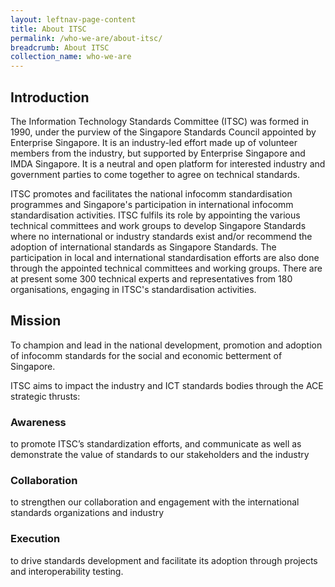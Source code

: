 ```yaml
---
layout: leftnav-page-content
title: About ITSC
permalink: /who-we-are/about-itsc/
breadcrumb: About ITSC
collection_name: who-we-are
---
```


## Introduction
The Information Technology Standards Committee (ITSC) was formed in 1990, under the purview of the Singapore Standards Council appointed by Enterprise Singapore. It is an industry-led effort made up of volunteer members from the industry, but supported by Enterprise Singapore and IMDA Singapore. It is a neutral and open platform for interested industry and government parties to come together to agree on technical standards.

ITSC promotes and facilitates the national infocomm standardisation programmes and Singapore's participation in international infocomm standardisation activities. ITSC fulfils its role by appointing the various technical committees and work groups to develop Singapore Standards where no international or industry standards exist and/or recommend the adoption of international standards as Singapore Standards. The participation in local and international standardisation efforts are also done through the appointed technical committees and working groups. There are at present some 300 technical experts and representatives from 180 organisations, engaging in ITSC's standardisation activities.

## Mission
To champion and lead in the national development, promotion and adoption of infocomm standards for the social and economic betterment of Singapore.

ITSC aims to impact the industry and ICT standards bodies through the ACE strategic thrusts:

### Awareness
to promote ITSC’s standardization efforts, and communicate as well as demonstrate the value of standards to our stakeholders and the industry

### Collaboration
to strengthen our collaboration and engagement with the international standards organizations and industry

### Execution
to drive standards development and facilitate its adoption through projects and interoperability testing.
